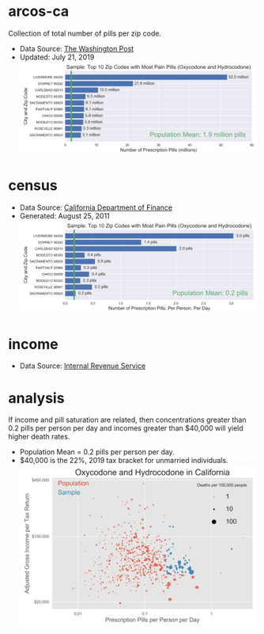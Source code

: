 # arcos-ca

Collection of total number of pills per zip code.
* Data Source: [The Washington Post](https://www.washingtonpost.com/graphics/2019/investigations/dea-pain-pill-database/#download-resources)
* Updated: July 21, 2019
![](arcos-ca/images/top10.png)

# census

* Data Source: [California Department of Finance](http://www.dof.ca.gov/Reports/Demographic_Reports/Census_2010/)
* Generated: August 25, 2011
![](census/images/top10-pills-per-person.png)

# income

* Data Source: [Internal Revenue Service](https://www.irs.gov/statistics/soi-tax-stats-individual-income-tax-statistics-zip-code-data-soi)

# analysis

If income and pill saturation are related, then concentrations greater than 0.2 pills per person per day and incomes greater than $40,000 will yield higher death rates.
* Population Mean = 0.2 pills per person per day.
* $40,000 is the 22%, 2019 tax bracket for unmarried individuals.
![](analysis/scatter-log-scale.png)

